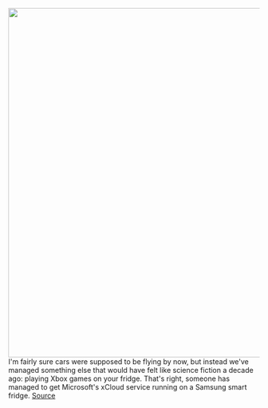 <img src='https://cdn.vox-cdn.com/thumbor/8qW079Yl2_s4D3Tzb5YJj6Elj98=/0x0:2560x1440/1200x800/filters:focal(1076x516:1484x924)/cdn.vox-cdn.com/uploads/chorus_image/image/67622295/GwxwSQo.0.jpg' width='700px' /><br/>
I'm fairly sure cars were supposed to be flying by now, but instead we've managed something else that would have felt like science fiction a decade ago: playing Xbox games on your fridge. That's right, someone has managed to get Microsoft's xCloud service running on a Samsung smart fridge.
<a href='https://www.theverge.com/2020/10/13/21514030/microsoft-xcloud-samsung-smart-fridge-doom-enternal-xbox-games-android'> Source <a/>